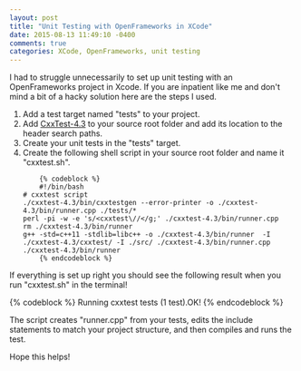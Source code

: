 ```yaml
---
layout: post
title: "Unit Testing with OpenFrameworks in XCode"
date: 2015-08-13 11:49:10 -0400
comments: true
categories: XCode, OpenFrameworks, unit testing
---
```


I had to struggle unnecessarily to set up unit testing with an OpenFrameworks project in Xcode. If you are inpatient like me and don't mind a bit of a hacky solution here are the steps I used.

<!-- more -->

<ol>
	<li>Add a test target named "tests" to your project.
	<li>Add <a href="http://cxxtest.com/">CxxTest-4.3</a> to your source root folder and add its location to the header search paths.
	<li>Create your unit tests in the "tests" target.
	<li>Create the following shell script in your source root folder and name it "cxxtest.sh".
	
		{% codeblock %}
		#!/bin/bash
	# cxxtest script
	./cxxtest-4.3/bin/cxxtestgen --error-printer -o ./cxxtest-4.3/bin/runner.cpp ./tests/*
	perl -pi -w -e 's/<cxxtest\//</g;' ./cxxtest-4.3/bin/runner.cpp
	rm ./cxxtest-4.3/bin/runner
	g++ -std=c++11 -stdlib=libc++ -o ./cxxtest-4.3/bin/runner  -I ./cxxtest-4.3/cxxtest/ -I ./src/ ./cxxtest-4.3/bin/runner.cpp
	./cxxtest-4.3/bin/runner
		{% endcodeblock %}

</ol>

If everything is set up right you should see the following result when you run "cxxtest.sh" in the terminal!

{% codeblock %}
	Running cxxtest tests (1 test).OK!
{% endcodeblock %}

The script creates "runner.cpp" from your tests, edits the include statements to match your project structure, and then compiles and runs the test. 

Hope this helps!
